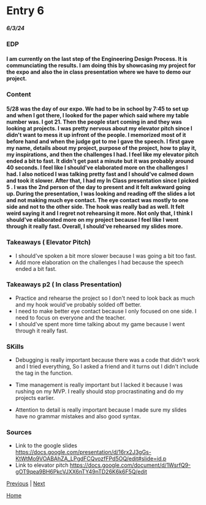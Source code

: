 # Entry 6
##### 6/3/24

### EDP
#### I am currently on the last step of the Engineering Design Process. It is communciating the results. I am doing this by showcasing my project for the expo and also the in class presentation where we have to demo our project.

### Content
####     5/28 was the day of our expo. We had to be in school by 7:45 to set up and when I got there, I looked for the paper which said where my table number was. I got 21. Then the people start coming in and they was looking at projects. I was pretty nervous about my elevator pitch since I didn't want to mess it up infront of the people. I memorized most of it before hand and when the judge got to me I gave the speech. I first gave my name, details about my project, purpose of the project, how to play it, my inspirations, and then the challenges I had. I feel like my elevator pitch ended a bit to fast. It didn't get past a minute but it was probably around 40 seconds. I feel like I should've elaborated more on the challenges I had. I also noticed I was talking pretty fast and I should've calmed down and took it slower. After that, I had my In Class presentation since I picked 5 . I was the 2nd person of the day to present and it felt awkward going up. During the presentation, I was looking and reading off the slides a lot and not making much eye contact. The eye contact was mostly to one side and not to the other side. The hook was really bad as well. It felt weird saying it and I regret not rehearsing it more. Not only that, I think I should've elaborated more on my project because I feel like I went through it really fast. Overall, I should've rehearsed my slides more. 

### Takeaways ( Elevator Pitch)
* I should've spoken a bit more slower because I was going a bit too fast.
* Add more elaboration on the challenges I had because the speech ended a bit fast.

### Takeaways p2 ( In class Presentation)
* Practice and rehearse the project so I don't need to look back as much and my hook would've probably solded off better.
* I need to make better eye contact because I only focused on one side. I need to focus on everyone and the teacher.
* I should've spent more time talking about my game because I went through it really fast. 


### SKills
* Debugging is really important because there was a code that didn't work and I tried everything, So I asked a friend and it turns out I didn't include the tag in the function.

* Time management is really important but I lacked it because I was rushing on my MVP. I really should stop procrastinating and do my projects earlier.

* Attention to detail is really important because I made sure my slides have no grammar mistakes and also good syntax. 

### Sources
*  Link to the google slides
  https://docs.google.com/presentation/d/16rx2J3gGs-KtWtMo9VOABAhZA_LPgdFCQvozfFPd5OQ/edit#slide=id.p
*  Link to elevator pitch
  https://docs.google.com/document/d/1WsrfQ9-gOT9qea9BH6PkcVJXX6nTY49nTD26K6k6F5Q/edit


[Previous](entry05.md) | [Next](entry07.md)

[Home](../README.md)
